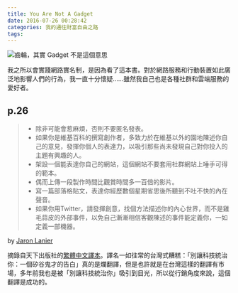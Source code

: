 ```yaml
---
title: You Are Not A Gadget
date: 2016-07-26 00:28:42
categories: 我的通往財富自由之路
tags:
---
```


![齒輪，其實 Gadget 不是這個意思](https://c7.staticflickr.com/9/8738/28511854126_7bb51d0f4f.jpg)

我之所以會實踐網路實名制，是因為看了這本書。對於網路服務和行動裝置如此廣泛地影響人們的行為，我一直十分懷疑……雖然我自己也是各種社群和雲端服務的愛好者。

## p.26

> - 除非可能會惹麻煩，否則不要匿名發表。
> - 如果你是維基百科的撰寫創作者，多致力於在維基以外的園地陳述你自己的意見，發揮你個人的表達力，以吸引那些尚未發現自己對你投入的主題有興趣的人。
> - 架設一個能表達你自己的網站，這個網站不要套用社群網站上唾手可得的範本。
> - 偶而上傳一段製作時間比觀賞時間多一百倍的影片。
> - 寫一篇部落格貼文，表達你經歷數個星期省思後所聽到不吐不快的內在聲音。
> - 如果你用Twitter，請發揮創意，找個方法描述你的內心世界，而不是雞毛蒜皮的外部事件，以免自己漸漸相信客觀陳述的事件能定義你，一如定義一部機器。

by [Jaron Lanier](http://www.jaronlanier.com/)

摘錄自天下出版社的[繁體中文譯本](http://www.books.com.tw/products/0010568895)。譯名一如往常的台灣式糟糕：「別讓科技統治你：一個矽谷鬼才的告白」真的是爛翻譯，但是也許就是在台灣這樣的翻譯有市場，多年前我也是被「別讓科技統治你」吸引到目光，所以從行銷角度來說，這個翻譯是成功的。
